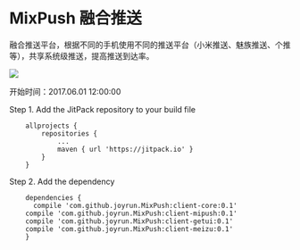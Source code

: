 # MixPush 融合推送

融合推送平台，根据不同的手机使用不同的推送平台（小米推送、魅族推送、个推等），共享系统级推送，提高推送到达率。

[![](https://jitpack.io/v/joyrun/MixPush.svg)](https://jitpack.io/#joyrun/MixPush)



开始时间：2017.06.01 12:00:00

Step 1. Add the JitPack repository to your build file
```
	allprojects {
		repositories {
			...
			maven { url 'https://jitpack.io' }
		}
	}
```

Step 2. Add the dependency
```
	dependencies {
	  compile 'com.github.joyrun.MixPush:client-core:0.1'
    compile 'com.github.joyrun.MixPush:client-mipush:0.1'
    compile 'com.github.joyrun.MixPush:client-getui:0.1'
    compile 'com.github.joyrun.MixPush:client-meizu:0.1'
	}
  
```
